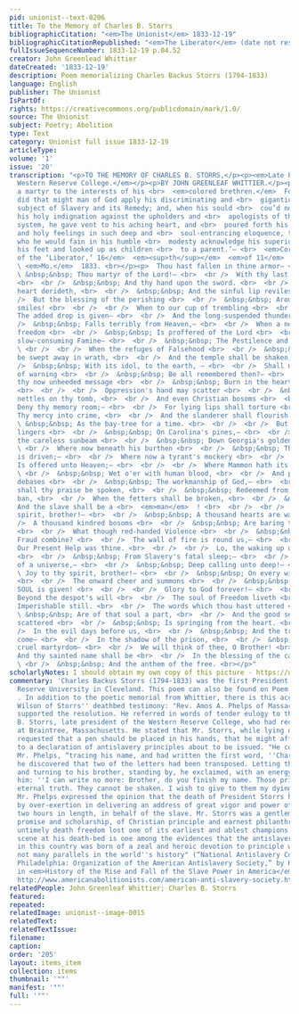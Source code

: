 ```yaml
---
pid: unionist--text-0206
title: To the Memory of Charles B. Storrs
bibliographicCitation: "<em>The Unionist</em> 1833-12-19"
bibliographicCitationRepublished: "<em>The Liberator</em> (date not researched)"
fullIssueSequenceNumber: 1833-12-19 p.04.52
creator: John Greenlead Whittier
dateCreated: '1833-12-19'
description: Poem memorializing Charles Backus Storrs (1794-1833)
language: English
publisher: The Unionist
IsPartOf: 
rights: https://creativecommons.org/publicdomain/mark/1.0/
source: The Unionist
subject: Poetry; Abolition
type: Text
category: Unionist full issue 1833-12-19
articleType: 
volume: '1'
issue: '20'
transcription: "<p>TO THE MEMORY OF CHARLES B. STORRS,</p><p><em>Late President of
  Western Reserve College.</em></p><p>BY JOHN GREENLEAF WHITTIER.</p><p>  ‘He fell
  a martyr to the interests of his <br>  <em>colored brethren.</em>  For many months
  did that might man of God apply his discriminating and <br>  gigantic mind to the
  subject of Slavery and its Remedy; and, when his sould <br>  cou’d no longer contain
  his holy indignation against the upholders and <br>  apologists of this unrighteous
  system, he gave vent to his aching heart, and <br>  poured forth his clear throughs
  and holy feelings in such deep and <br>  soul-entrancing eloquence, that other men,
  who he would fain in his humble <br>  modesty acknowledge his superiors, sat at
  his feet and looked up as children <br>  to a parent.’— <br>  <em>Correspondent
  of the ‘Liberator,’ 16</em>  <em><sup>th</sup></em>  <em>of 11</em>  <em><sup>th</sup></em>
  \ <em>Mo.</em>  1833. <br></p><p>  Thou hast fallen in thine armor— <br>  <br />
  \ &nbsp;&nbsp; Thou martyr of the Lord!— <br>  <br />  With thy last breath crying—'Onward!'
  <br>  <br />  &nbsp;&nbsp; And thy hand upon the sword. <br>  <br />  The haughty
  heart derideth, <br>  <br />  &nbsp;&nbsp; And the sinful lip reviles, <br>  <br
  />  But the blessing of the perishing <br>  <br />  &nbsp;&nbsp; Around thy pillow
  smiles! <br>  <br />  <br />  When to our cup of trembling <br>  <br />  &nbsp;&nbsp;
  The added drop is given— <br>  <br />  And the long-suspended thunder <br>  <br
  />  &nbsp;&nbsp; Falls terribly from Heaven,— <br>  <br />  When a new and fearful
  freedom <br>  <br />  &nbsp;&nbsp; Is proffered of the Lord <br>  <br />  To the
  slow-consuming Famine— <br>  <br />  &nbsp;&nbsp; The Pestilence and Sword!— <br>
  \ <br />  <br />  When the refuges of Falsehood <br>  <br />  &nbsp;&nbsp; Shall
  be swept away in wrath, <br>  <br />  And the temple shall be shaken, <br>  <br
  />  &nbsp;&nbsp; With its idol, to the earth, — <br>  <br />  Shall not thy words
  of warning <br>  <br />  &nbsp;&nbsp; Be all remembered then?— <br>  <br />  And
  thy now unheeded message <br>  <br />  &nbsp;&nbsp; Burn in the hearts of men? —
  <br>  <br />  <br />  Oppression's hand may scatter <br>  <br />  &nbsp;&nbsp; Its
  nettles on thy tomb, <br>  <br />  And even Christian bosoms <br>  <br />  &nbsp;&nbsp;
  Deny thy memory room;— <br>  <br />  For lying lips shall torture <br>  <br />  &nbsp;&nbsp;
  Thy mercy into crime, <br>  <br />  And the slanderer shall flourish <br>  <br />
  \ &nbsp;&nbsp; As the bay-tree for a time. <br>  <br />  <br />  But where the South-wind
  lingers <br>  <br />  &nbsp;&nbsp; On Carolina's pines,— <br>  <br />  Or falls
  the careless sunbeam <br>  <br />  &nbsp;&nbsp; Down Georgia's golden mines;— <br>
  \ <br />  Where now beneath his burthen <br>  <br />  &nbsp;&nbsp; The toiling slave
  is driven;— <br>  <br />  Where now a tyrant's mockery <br>  <br />  &nbsp;&nbsp;
  Is offered unto Heaven;— <br>  <br />  <br />  Where Mammon hath its altars <br>
  \ <br />  &nbsp;&nbsp; Wet o'er with human blood, <br>  <br />  And pride and lust
  debases <br>  <br />  &nbsp;&nbsp; The workmanship of God,— <br>  <br />  There
  shall thy praise be spoken, <br>  <br />  &nbsp;&nbsp; Redeemed from Falsehood's
  ban, <br>  <br />  When the fetters shall be broken, <br>  <br />  &nbsp;&nbsp;
  And the slave shall be a <br>  <em>man</em>  ! <br>  <br />  <br />  Joy to thy
  spirit, brother!— <br>  <br />  &nbsp;&nbsp; A thousand hearts are warm,— <br>  <br
  />  A thousand kindred bosoms <br>  <br />  &nbsp;&nbsp; Are baring to the storm.
  <br>  <br />  What though red-handed Violence <br>  <br />  &nbsp;&nbsp; With secret
  Fraud combine? <br>  <br />  The wall of fire is round us,— <br>  <br />  &nbsp;&nbsp;
  Our Present Help was thine. <br>  <br />  <br />  Lo, the waking up of nations,
  <br>  <br />  &nbsp;&nbsp; From Slavery's fatal sleep;— <br>  <br />  The murmur
  of a universe,— <br>  <br />  &nbsp;&nbsp; Deep calling unto deep!— <br>  <br />
  \ Joy to thy spirit, brother!— <br>  <br />  &nbsp;&nbsp; On every wind of heaven
  <br>  <br />  The onward cheer and summons <br>  <br />  &nbsp;&nbsp; OF FREEDOM’S
  SOUL is given! <br>  <br />  <br />  Glory to God forever!— <br>  <br />  &nbsp;&nbsp;
  Beyond the despot's will <br>  <br />  The soul of Freedom liveth <br>  <br />  &nbsp;&nbsp;
  Imperishable still. <br>  <br />  The words which thou hast uttered <br>  <br />
  \ &nbsp;&nbsp; Are of that soul a part, <br>  <br />  And the good seed thou hast
  scattered <br>  <br />  &nbsp;&nbsp; Is springing from the heart. <br>  <br />  <br
  />  In the evil days before us, <br>  <br />  &nbsp;&nbsp; And the trials yet to
  come— <br>  <br />  In the shadow of the prison, <br>  <br />  &nbsp;&nbsp; Or the
  cruel martyrdom— <br>  <br />  We will think of thee, O Brother! <br>  <br />  &nbsp;&nbsp;
  And thy sainted name shall be <br>  <br />  In the blessing of the captive, <br>
  \ <br />  &nbsp;&nbsp; And the anthem of the free. <br></p>"
scholarlyNotes: I should obtain my own copy of this picture - https://www.findagrave.com/memorial/61831880/charles-backus-storrs
commentary: 'Charles Backus Storrs (1794-1833) was the first President of Case-Western
  Reserve University in Cleveland. This poem can also be found on Poem Hunter: https://www.poemhunter.com/poem/to-the-memory-of-charles-b-storrs/
  . In addition to the poetic memorial from Whittier, there is this account from Henry
  Wilson of Storrs'' deathbed testimony: "Rev. Amos A. Phelps of Massachusetts earnestly
  supported the resolution. He referred in words of tender eulogy to the Rev. Charles
  B. Storrs, late president of the Western Reserve College, who had recently died
  at Braintree, Massachusetts. He stated that Mr. Storrs, while lying on his death-bed,
  requested that a pen should be placed in his hands, that he might affix his name
  to a declaration of antislavery principles about to be issued. "He commenced," said
  Mr. Phelps, “tracing his name, and had written the first word, ''Charles,'' when
  he discovered that two of the letters had been transposed. Letting the pen fall,
  and turning to his brother, standing by, he exclaimed, with an energy peculiar to
  him: ''I can write no more: Brother, do you finish my name. Those principles are
  eternal truth. They cannot be shaken. I wish to give to them my dying testimony.''"
  Mr. Phelps expressed the opinion that the death of President Storrs had been hastened
  by over-exertion in delivering an address of great vigor and power of more than
  two hours in length, in behalf of the slave. Mr. Storrs was a gentleman of high
  promise and scholarship, of Christian principle and earnest philanthropy, in whose
  untimely death freedom lost one of its earliest and ablest champions. The touching
  scene at his death-bed is one among the evidences that the antislavery struggle
  in this country was born of a zeal and heroic devotion to principle which finds
  not many parallels in the world''s history" (“National Antislavery Convention at
  Philadelphia: Organization of the American Antislavery Society,” by Henry Wilson,
  in <em>History of the Rise and Fall of the Slave Power in America</em>, 1872, accessed
  http://www.americanabolitionists.com/american-anti-slavery-society.html'
relatedPeople: John Greenleaf Whittier; Charles B. Storrs
featured: 
repeated: 
relatedImage: unionist--image-0015
relatedText: 
relatedTextIssue: 
filename: 
caption: 
order: '205'
layout: items_item
collection: items
thumbnail: '""'
manifest: '""'
full: '""'
---
```

